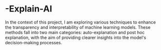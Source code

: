 # -Explain-AI
In the context of this project, I am exploring various techniques to enhance the transparency and interpretability of machine learning models. These methods fall into two main categories: auto-explanation and post hoc explanation, with the aim of providing clearer insights into the model's decision-making processes. 
